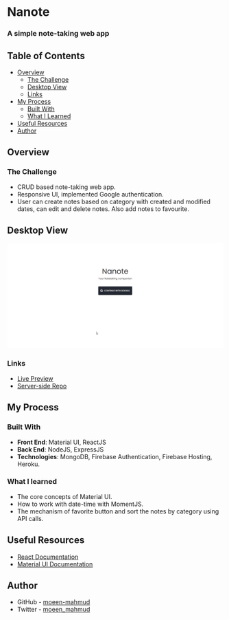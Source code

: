 # Nanote

### A simple note-taking web app

## Table of Contents

- [Overview](#overview)
  - [The Challenge](#the-challenge)
  - [Desktop View](#desktop-view)
  - [Links](#links)
- [My Process](#my-process)
  - [Built With](#built-with)
  - [What I Learned](#what-i-learned)
- [Useful Resources](#useful-resources)
- [Author](#author)

## Overview

### The Challenge

- CRUD based note-taking web app.
- Responsive UI, implemented Google authentication.
- User can create notes based on category with created and modified dates, can edit and delete notes. Also add notes to favourite.

## Desktop View

![Project Shot](./screenshot/nanote.gif)

### Links

- [Live Preview](https://nanote-moeen.web.app/login)
- [Server-side Repo](https://github.com/moeen-mahmud/nanote-server)

## My Process

### Built With

- **Front End**: Material UI, ReactJS
- **Back End**: NodeJS, ExpressJS
- **Technologies**: MongoDB, Firebase Authentication, Firebase Hosting, Heroku.

### What I learned

- The core concepts of Material UI.
- How to work with date-time with MomentJS.
- The mechanism of favorite button and sort the notes by category using API calls.

## Useful Resources

- [React Documentation](https://reactjs.org/)
- [Material UI Documentation](https://mui.com/)

## Author

- GitHub - [moeen-mahmud](https://github.com/moeen-mahmud)
- Twitter - [moeen_mahmud](https://twitter.com/moeen_mahmud)
